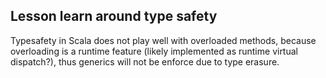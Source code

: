 ## Lesson learn around type safety

Typesafety in Scala does not play well with overloaded methods, because overloading is a runtime feature (likely implemented as runtime virtual dispatch?), thus generics will not be enforce due to type erasure.

  
